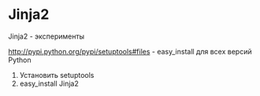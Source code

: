 Jinja2
======

Jinja2 - эксперименты

http://pypi.python.org/pypi/setuptools#files - easy_install для всех версий Python

1. Установить setuptools 
2. easy_install Jinja2